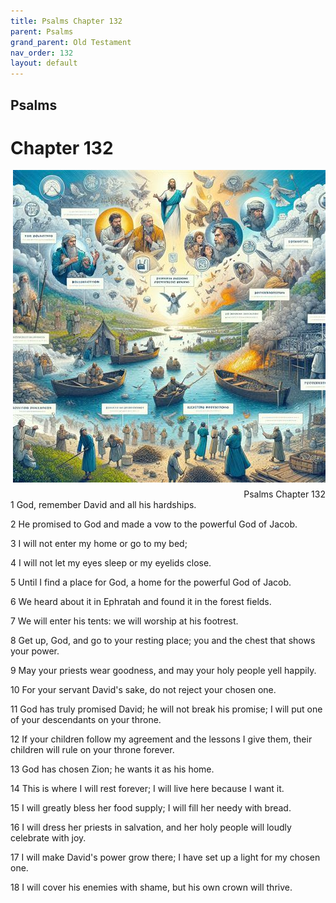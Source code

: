 ```yaml
---
title: Psalms Chapter 132
parent: Psalms
grand_parent: Old Testament
nav_order: 132
layout: default
---
```


## Psalms

# Chapter 132

<div style="clear: both; text-align: right;">
    <img src="/assets/Image/Psalms/500/132.jpg" alt="Psalms Chapter 132" class="chapter-image" style="max-width: 100%; height: auto; float: right; margin: 0 0 10px 10px; padding-left: 10%;">
    <figcaption style="font-size: 14px;">Psalms Chapter 132</figcaption>
</div>
1 God, remember David and all his hardships.

2 He promised to God and made a vow to the powerful God of Jacob.

3 I will not enter my home or go to my bed;

4 I will not let my eyes sleep or my eyelids close.

5 Until I find a place for God, a home for the powerful God of Jacob.

6 We heard about it in Ephratah and found it in the forest fields.

7 We will enter his tents: we will worship at his footrest.

8 Get up, God, and go to your resting place; you and the chest that shows your power.

9 May your priests wear goodness, and may your holy people yell happily.

10 For your servant David's sake, do not reject your chosen one.

11 God has truly promised David; he will not break his promise; I will put one of your descendants on your throne.

12 If your children follow my agreement and the lessons I give them, their children will rule on your throne forever.

13 God has chosen Zion; he wants it as his home.

14 This is where I will rest forever; I will live here because I want it.

15 I will greatly bless her food supply; I will fill her needy with bread.

16 I will dress her priests in salvation, and her holy people will loudly celebrate with joy.

17 I will make David's power grow there; I have set up a light for my chosen one.

18 I will cover his enemies with shame, but his own crown will thrive.


